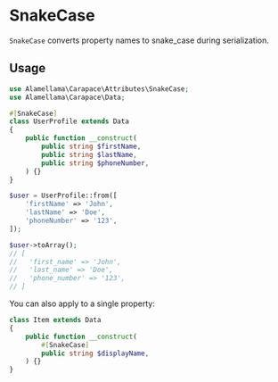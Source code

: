 <AttributeBadges scope="both" stage="serialization" />

# SnakeCase

`SnakeCase` converts property names to snake_case during serialization.

## Usage

```php
use Alamellama\Carapace\Attributes\SnakeCase;
use Alamellama\Carapace\Data;

#[SnakeCase]
class UserProfile extends Data
{
    public function __construct(
        public string $firstName,
        public string $lastName,
        public string $phoneNumber,
    ) {}
}

$user = UserProfile::from([
    'firstName' => 'John',
    'lastName' => 'Doe',
    'phoneNumber' => '123',
]);

$user->toArray();
// [
//   'first_name' => 'John',
//   'last_name' => 'Doe',
//   'phone_number' => '123',
// ]
```

You can also apply to a single property:

```php
class Item extends Data
{
    public function __construct(
        #[SnakeCase]
        public string $displayName,
    ) {}
}
```